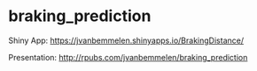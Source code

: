 # braking_prediction

Shiny App:
https://jvanbemmelen.shinyapps.io/BrakingDistance/

Presentation:
http://rpubs.com/jvanbemmelen/braking_prediction
